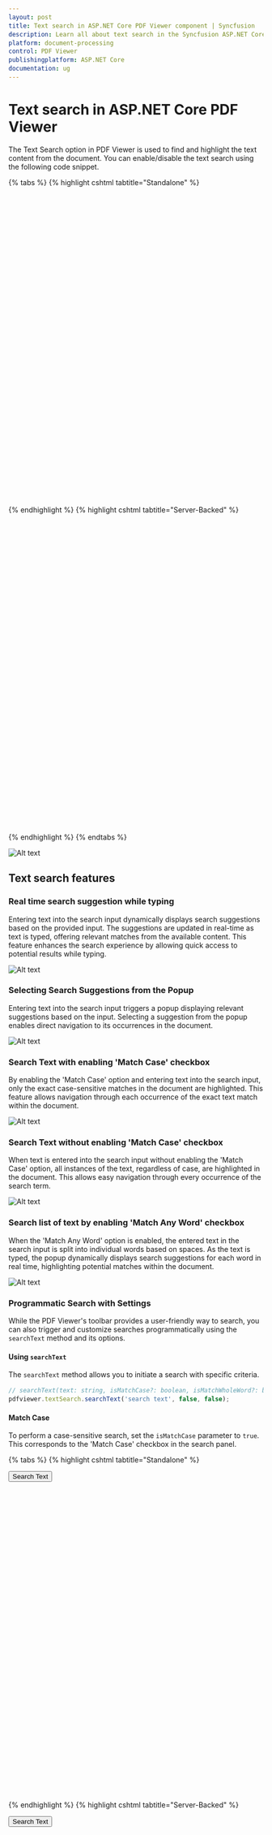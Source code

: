 ```yaml
---
layout: post
title: Text search in ASP.NET Core PDF Viewer component | Syncfusion
description: Learn all about text search in the Syncfusion ASP.NET Core PDF Viewer component, including features, programmatic search options, and events.
platform: document-processing
control: PDF Viewer
publishingplatform: ASP.NET Core
documentation: ug
---
```


# Text search in ASP.NET Core PDF Viewer

The Text Search option in PDF Viewer is used to find and highlight the text content from the document. You can enable/disable the text search using the following code snippet.

{% tabs %}
{% highlight cshtml tabtitle="Standalone" %}

<div style="width:100%;height:600px">
    <ejs-pdfviewer id="pdfviewer"
                   style="height:600px"
                   documentPath="https://cdn.syncfusion.com/content/pdf/pdf-succinctly.pdf"
                   enableTextSearch="true">
    </ejs-pdfviewer>
</div>

{% endhighlight %}
{% highlight cshtml tabtitle="Server-Backed" %}

<div style="width:100%;height:600px">
    <ejs-pdfviewer id="pdfviewer"
                   style="height:600px"
                   serviceUrl="/api/PdfViewer"
                   documentPath="https://cdn.syncfusion.com/content/pdf/pdf-succinctly.pdf"
                   enableTextSearch="true">
    </ejs-pdfviewer>
</div>

{% endhighlight %}
{% endtabs %}

![Alt text](../images/search.png)

## Text search features

### Real time search suggestion while typing
Entering text into the search input dynamically displays search suggestions based on the provided input. The suggestions are updated in real-time as text is typed, offering relevant matches from the available content. This feature enhances the search experience by allowing quick access to potential results while typing.

![Alt text](../images/SingleSearchPopup.png)

### Selecting Search Suggestions from the Popup
Entering text into the search input triggers a popup displaying relevant suggestions based on the input. Selecting a suggestion from the popup enables direct navigation to its occurrences in the document.

![Alt text](../images/SearchResultFromPopup.png)

### Search Text with enabling 'Match Case' checkbox
By enabling the 'Match Case' option and entering text into the search input, only the exact case-sensitive matches in the document are highlighted. This feature allows navigation through each occurrence of the exact text match within the document.

![Alt text](../images/SearchNavigationMatchCase.png)

### Search Text without enabling 'Match Case' checkbox
When text is entered into the search input without enabling the 'Match Case' option, all instances of the text, regardless of case, are highlighted in the document. This allows easy navigation through every occurrence of the search term.

![Alt text](../images/SearchNavigationNoMatchCase.png)

### Search list of text by enabling 'Match Any Word' checkbox
When the 'Match Any Word' option is enabled, the entered text in the search input is split into individual words based on spaces. As the text is typed, the popup dynamically displays search suggestions for each word in real time, highlighting potential matches within the document.

![Alt text](../images/MultiSearchPopup.png)

### Programmatic Search with Settings

While the PDF Viewer's toolbar provides a user-friendly way to search, you can also trigger and customize searches programmatically using the `searchText` method and its options.

#### Using `searchText`

The `searchText` method allows you to initiate a search with specific criteria.

```typescript
// searchText(text: string, isMatchCase?: boolean, isMatchWholeWord?: boolean)
pdfviewer.textSearch.searchText('search text', false, false);
```

#### Match Case

To perform a case-sensitive search, set the `isMatchCase` parameter to `true`. This corresponds to the 'Match Case' checkbox in the search panel.

{% tabs %}
{% highlight cshtml tabtitle="Standalone" %}

<button type="button" onclick="searchText()">Search Text</button>
<div style="width:100%;height:600px">
    <ejs-pdfviewer id="pdfviewer"
                   style="height:600px"
                   documentPath="https://cdn.syncfusion.com/content/pdf/pdf-succinctly.pdf"
                   resourceUrl="https://cdn.syncfusion.com/ej2/24.1.41/dist/ej2-pdfviewer-lib">
    </ejs-pdfviewer>
</div>

<script>
    function searchText() {
        var pdfViewer = document.getElementById('pdfviewer').ej2_instances[0];
        pdfViewer.textSearch.searchText('PDF', true);
    }
</script>

{% endhighlight %}
{% highlight cshtml tabtitle="Server-Backed" %}

<button type="button" onclick="searchText()">Search Text</button>
<div style="width:100%;height:600px">
    <ejs-pdfviewer id="pdfviewer"
                   style="height:600px"
                   documentPath="https://cdn.syncfusion.com/content/pdf/pdf-succinctly.pdf"
                   resourceUrl="https://cdn.syncfusion.com/ej2/24.1.41/dist/ej2-pdfviewer-lib"
                   serviceUrl="/api/PdfViewer">
    </ejs-pdfviewer>
</div>

<script>
    function searchText() {
        var pdfViewer = document.getElementById('pdfviewer').ej2_instances[0];
        pdfViewer.textSearch.searchText('PDF', true);
    }
</script>

{% endhighlight %}
{% endtabs %}

#### Match Whole Word

You can search for whole words by setting the `isMatchWholeWord` parameter to `true`. When this is enabled, the search will only match occurrences where the search term is not part of a larger word. For example, a search for "view" will not match "viewer".

{% tabs %}
{% highlight cshtml tabtitle="Standalone" %}

<button type="button" onclick="searchText()">Search Text</button>
<div style="width:100%;height:600px">
    <ejs-pdfviewer id="pdfviewer"
                   style="height:600px"
                   documentPath="https://cdn.syncfusion.com/content/pdf/pdf-succinctly.pdf"
                   resourceUrl="https://cdn.syncfusion.com/ej2/24.1.41/dist/ej2-pdfviewer-lib">
    </ejs-pdfviewer>
</div>

<script>
    function searchText() {
        var pdfViewer = document.getElementById('pdfviewer').ej2_instances[0];
        pdfViewer.textSearch.searchText('pdf', false, true);
    }
</script>

{% endhighlight %}
{% highlight cshtml tabtitle="Server-Backed" %}

<button type="button" onclick="searchText()">Search Text</button>
<div style="width:100%;height:600px">
    <ejs-pdfviewer id="pdfviewer"
                   style="height:600px"
                   documentPath="https://cdn.syncfusion.com/content/pdf/pdf-succinctly.pdf"
                   resourceUrl="https://cdn.syncfusion.com/ej2/24.1.41/dist/ej2-pdfviewer-lib"
                   serviceUrl="/api/PdfViewer">
    </ejs-pdfviewer>
</div>

<script>
    function searchText() {
        var pdfViewer = document.getElementById('pdfviewer').ej2_instances[0];
        pdfViewer.textSearch.searchText('pdf', false, true);
    }
</script>

{% endhighlight %}
{% endtabs %}

**Note on 'Match Any Word':** The 'Match Any Word' checkbox in the UI is a feature that splits the input string into multiple words and performs a search for each of them. This is different from the `isMatchWholeWord` parameter of the `searchText` method, which enforces a whole-word match for the entire search string provided.

The following text search methods are available in the PDF Viewer,

* **Search text** - Searches the target text in the PDF document and highlights the occurrences in the pages.
* **Search next** - Searches the next occurrence of the searched text from the current occurrence of the PdfViewer.
* **Search previous** - Searches the previous occurrence of the searched text from the current occurrence of the PdfViewer.
* **Cancel text search** - The text search can be canceled and the highlighted occurrences from the PDF Viewer can be removed .

![Alt text](./images/search.png)

## Find text method
Searches for the specified text or an array of strings within the document and returns the bounding rectangles for each occurrence. The search can be case-sensitive based on the provided parameters. If a specific page index is provided, it returns the bounding rectangles for these search strings on that page; otherwise, it returns the bounding rectangles for all pages in the document where the strings were found.

### Find and get the bounds of a text
Searches for the specified text within the document and returns the bounding rectangles of the matched text. The search can be case-sensitive based on the provided parameter. It returns the bounding rectangles for all pages in the document where the text was found. The below code snippet shows how to get the bounds of the given text:

{% tabs %}
{% highlight cshtml tabtitle="Standalone" %}

<button type="button" onclick="findTextBounds()">FindTextBounds</button>

<div style="width:100%;height:600px">
    <ejs-pdfviewer id="pdfviewer"
                   style="height:600px"
                   documentPath="https://cdn.syncfusion.com/content/pdf/pdf-succinctly.pdf"
                   resourceUrl="https://cdn.syncfusion.com/ej2/24.1.41/dist/ej2-pdfviewer-lib">
    </ejs-pdfviewer>
</div>

<script>
    function findTextBounds() {
        var pdfViewer = document.getElementById('pdfviewer').ej2_instances[0];
        console.log(viewer.textSearch.findText('pdf', false));
    }
</script>

{% endhighlight %}
{% highlight cshtml tabtitle="Server-Backed" %}

<button type="button" onclick="findTextBounds()">FindTextBounds</button>

<div style="width:100%;height:600px">
    <ejs-pdfviewer id="pdfviewer"
                   style="height:600px"
                   documentPath="https://cdn.syncfusion.com/content/pdf/pdf-succinctly.pdf"
                   serviceUrl="/api/PdfViewer">
    </ejs-pdfviewer>
</div>

<script>
    function findTextBounds() {
        var pdfViewer = document.getElementById('pdfviewer').ej2_instances[0];
        console.log(viewer.textSearch.findText('pdf', false));
    }
</script>

{% endhighlight %}
{% endtabs %}

### Find and get the bounds of a text on the desired page
Searches for the specified text within the document and returns the bounding rectangles of the matched text. The search can be case-sensitive based on the provided parameter. It returns the bounding rectangles for that page in the document where the text was found. The below code snippet shows how to get the bounds of the given text from the desired page:

{% tabs %}
{% highlight cshtml tabtitle="Standalone" %}

<button type="button" onclick="findTextBounds()">FindTextBounds</button>

<div style="width:100%;height:600px">
    <ejs-pdfviewer id="pdfviewer"
                   style="height:600px"
                   documentPath="https://cdn.syncfusion.com/content/pdf/pdf-succinctly.pdf"
                   resourceUrl="https://cdn.syncfusion.com/ej2/24.1.41/dist/ej2-pdfviewer-lib">
    </ejs-pdfviewer>
</div>

<script>
    function findTextBounds() {
        var pdfViewer = document.getElementById('pdfviewer').ej2_instances[0];
        console.log(viewer.textSearch.findText('pdf', false, 7));
    }
</script>

{% endhighlight %}
{% highlight cshtml tabtitle="Server-Backed" %}

<button type="button" onclick="findTextBounds()">FindTextBounds</button>

<div style="width:100%;height:600px">
    <ejs-pdfviewer id="pdfviewer"
                   style="height:600px"
                   documentPath="https://cdn.syncfusion.com/content/pdf/pdf-succinctly.pdf"
                   serviceUrl="/api/PdfViewer">
    </ejs-pdfviewer>
</div>

<script>
    function findTextBounds() {
        var pdfViewer = document.getElementById('pdfviewer').ej2_instances[0];
        console.log(viewer.textSearch.findText('pdf', false, 7));
    }
</script>

{% endhighlight %}
{% endtabs %}

### Find and get the bounds of the list of text
Searches for an array of strings within the document and returns the bounding rectangles for each occurrence. The search can be case-sensitive based on the provided parameters. It returns the bounding rectangles for all pages in the document where the strings were found.

{% tabs %}
{% highlight cshtml tabtitle="Standalone" %}

<button type="button" onclick="findTextBounds()">FindTextBounds</button>

<div style="width:100%;height:600px">
    <ejs-pdfviewer id="pdfviewer"
                   style="height:600px"
                   documentPath="https://cdn.syncfusion.com/content/pdf/pdf-succinctly.pdf"
                   resourceUrl="https://cdn.syncfusion.com/ej2/24.1.41/dist/ej2-pdfviewer-lib">
    </ejs-pdfviewer>
</div>

<script>
    function findTextBounds() {
        var pdfViewer = document.getElementById('pdfviewer').ej2_instances[0];
        console.log(viewer.textSearch.findText(['pdf', 'adobe'], false));
    }
</script>

{% endhighlight %}
{% highlight cshtml tabtitle="Server-Backed" %}

<button type="button" onclick="findTextBounds()">FindTextBounds</button>

<div style="width:100%;height:600px">
    <ejs-pdfviewer id="pdfviewer"
                   style="height:600px"
                   documentPath="https://cdn.syncfusion.com/content/pdf/pdf-succinctly.pdf"
                   serviceUrl="/api/PdfViewer">
    </ejs-pdfviewer>
</div>

<script>
    function findTextBounds() {
        var pdfViewer = document.getElementById('pdfviewer').ej2_instances[0];
        console.log(viewer.textSearch.findText(['pdf', 'adobe'], false));
    }
</script>

{% endhighlight %}
{% endtabs %}

### Find and get the bounds of the list of text on desired page
Searches for an array of strings within the document and returns the bounding rectangles for each occurrence. The search can be case-sensitive based on the provided parameters. It returns the bounding rectangles for these search strings on that particular page where the strings were found.

{% tabs %}
{% highlight cshtml tabtitle="Standalone" %}

<button type="button" onclick="findTextBounds()">FindTextBounds</button>

<div style="width:100%;height:600px">
    <ejs-pdfviewer id="pdfviewer"
                   style="height:600px"
                   documentPath="https://cdn.syncfusion.com/content/pdf/pdf-succinctly.pdf"
                   resourceUrl="https://cdn.syncfusion.com/ej2/24.1.41/dist/ej2-pdfviewer-lib">
    </ejs-pdfviewer>
</div>

<script>
    function findTextBounds() {
        var pdfViewer = document.getElementById('pdfviewer').ej2_instances[0];
        console.log(viewer.textSearch.findText(['pdf', 'adobe'], false, 7));
    }
</script>

{% endhighlight %}
{% highlight cshtml tabtitle="Server-backed" %}

<button type="button" onclick="findTextBounds()">FindTextBounds</button>

<div style="width:100%;height:600px">
    <ejs-pdfviewer id="pdfviewer"
                   style="height:600px"
                   documentPath="https://cdn.syncfusion.com/content/pdf/pdf-succinctly.pdf"
                   serviceUrl="/api/PdfViewer">
    </ejs-pdfviewer>
</div>

<script>
    function findTextBounds() {
        var pdfViewer = document.getElementById('pdfviewer').ej2_instances[0];
        console.log(viewer.textSearch.findText(['pdf', 'adobe'], false, 7));
    }
</script>

{% endhighlight %}
{% endtabs %}

[View sample in GitHub](https://github.com/SyncfusionExamples/asp-core-pdf-viewer-examples/tree/master/How%20to/TextSearch)

## Text Search Events

The PDF Viewer triggers events during text search operations, allowing you to customize behavior and respond to different stages of the search process.

### textSearchStart

The [textSearchStart](https://help.syncfusion.com/cr/aspnetcore-js2/syncfusion.ej2.pdfviewer.pdfviewer.html#Syncfusion_EJ2_PdfViewer_PdfViewer_TextSearchStart) event is raised the moment a search is initiated from the toolbar UI or by calling `textSearch.searchText(...)` programmatically.

- Triggers when: the user submits a term in the search box or when code calls the search API.

- Event arguments include `TextSearchStartEventArgs`:
  - `searchText`: string — the term to search.
  - `matchCase`: boolean — whether case-sensitive search is enabled.
  - `isMatchWholeWord`: boolean — whether whole-word matching is enabled.
  - `name`: string — event name.
  - `cancel`: boolean — set to true to cancel the default search.

{% tabs %}
{% highlight cshtml tabtitle="Standalone" %}

<div style="width:100%;height:600px">
    <ejs-pdfviewer id="pdfviewer"
                   style="height:600px"
                   documentPath="https://cdn.syncfusion.com/content/pdf/pdf-succinctly.pdf"
                   resourceUrl="https://cdn.syncfusion.com/ej2/24.1.41/dist/ej2-pdfviewer-lib"
                   textSearchStart="textSearchStarted">
    </ejs-pdfviewer>
</div>

<script>
    function textSearchStarted(args) {
        // args.searchText contains the term being searched
        // args.cancel can be set to true to stop the default search
        console.log(`Text search started for: "${args.searchText}"`);
    }
</script>

{% endhighlight %}
{% highlight cshtml tabtitle="Server-backed" %}

<div style="width:100%;height:600px">
    <ejs-pdfviewer id="pdfviewer"
                   style="height:600px"
                   documentPath="https://cdn.syncfusion.com/content/pdf/pdf-succinctly.pdf"
                   resourceUrl="https://cdn.syncfusion.com/ej2/24.1.41/dist/ej2-pdfviewer-lib"
                   textSearchStart="textSearchStarted"
                   serviceUrl="/api/PdfViewer">
    </ejs-pdfviewer>
</div>

<script>
    function textSearchStarted(args) {
        // args.searchText contains the term being searched
        // args.cancel can be set to true to stop the default search
        console.log(`Text search started for: "${args.searchText}"`);
    }
</script>

{% endhighlight %}
{% endtabs %}

### textSearchHighlight

The [textSearchHighlight](https://help.syncfusion.com/cr/aspnetcore-js2/syncfusion.ej2.pdfviewer.pdfviewer.html#Syncfusion_EJ2_PdfViewer_PdfViewer_TextSearchHighlight) event fires whenever an occurrence is highlighted during search or when navigating to next/previous results.

- Triggers when: a match is brought into view and highlighted (including navigation between matches).
- Event arguments include `TextSearchHighlightEventArgs`:
  - `bounds`: RectangleBoundsModel | RectangleBoundsModel[] — rectangles of the highlighted match.
  - `pageNumber`: number — page index where the match is highlighted.
  - `searchText`: string — the searched term.
  - `matchCase`: boolean — whether case-sensitive search was used.
  - `name`: string — event name.

{% tabs %}
{% highlight cshtml tabtitle="Standalone" %}

<div style="width:100%;height:600px">
    <ejs-pdfviewer id="pdfviewer"
                   style="height:600px"
                   documentPath="https://cdn.syncfusion.com/content/pdf/pdf-succinctly.pdf"
                   resourceUrl="https://cdn.syncfusion.com/ej2/24.1.41/dist/ej2-pdfviewer-lib"
                   textSearchHighlight="textSearchHighlighted">
    </ejs-pdfviewer>
</div>

<script>
    function textSearchHighlighted(args) {
        // args.bounds provides the rectangle(s) of the current match
        console.log('Highlighted match bounds:', args.bounds);
    }
</script>

{% endhighlight %}
{% highlight cshtml tabtitle="Server-backed" %}

<div style="width:100%;height:600px">
    <ejs-pdfviewer id="pdfviewer"
                   style="height:600px"
                   documentPath="https://cdn.syncfusion.com/content/pdf/pdf-succinctly.pdf"
                   resourceUrl="https://cdn.syncfusion.com/ej2/24.1.41/dist/ej2-pdfviewer-lib"
                   textSearchHighlight="textSearchHighlighted"
                   serviceUrl="/api/PdfViewer">
    </ejs-pdfviewer>
</div>

<script>
    function textSearchHighlighted(args) {
        // args.bounds provides the rectangle(s) of the current match
        console.log('Highlighted match bounds:', args.bounds);
    }
</script>

{% endhighlight %}
{% endtabs %}

### textSearchComplete

The [textSearchComplete](https://help.syncfusion.com/cr/aspnetcore-js2/syncfusion.ej2.pdfviewer.pdfviewer.html#Syncfusion_EJ2_PdfViewer_PdfViewer_TextSearchComplete) event is raised after the search engine finishes scanning and resolving all matches for the current query.

- Triggers when: the search for the submitted term has completed across the document.
- Typical uses:
  - Update UI with the total number of matches and enable navigation controls.
  - Hide loading indicators or show a "no results" message if none were found.
  - Record analytics for search effectiveness.
- Event arguments include `TextSearchCompleteEventArgs`:
  - `totalMatches`: number — total number of occurrences found.
  - `isMatchFound`: boolean — indicates whether at least one match was found.
  - `searchText`: string — the searched term.
  - `matchCase`: boolean — whether case-sensitive search was used.
  - `name`: string — event name.

{% tabs %}
{% highlight cshtml tabtitle="Standalone" %}

<div style="width:100%;height:600px">
    <ejs-pdfviewer id="pdfviewer"
                   style="height:600px"
                   documentPath="https://cdn.syncfusion.com/content/pdf/pdf-succinctly.pdf"
                   resourceUrl="https://cdn.syncfusion.com/ej2/24.1.41/dist/ej2-pdfviewer-lib"
                   textSearchComplete="textSearchCompleted">
    </ejs-pdfviewer>
</div>

<script>
    function textSearchCompleted(args) {
        // args.totalMatches may indicate how many results were found (when available)
        console.log('Text search completed.', args);
    }
</script>

{% endhighlight %}
{% highlight cshtml tabtitle="Server-backed" %}

<div style="width:100%;height:600px">
    <ejs-pdfviewer id="pdfviewer"
                   style="height:600px"
                   documentPath="https://cdn.syncfusion.com/content/pdf/pdf-succinctly.pdf"
                   resourceUrl="https://cdn.syncfusion.com/ej2/24.1.41/dist/ej2-pdfviewer-lib"
                   textSearchComplete="textSearchCompleted"
                   serviceUrl="/api/PdfViewer">
    </ejs-pdfviewer>
</div>

<script>
    function textSearchCompleted(args) {
        // args.totalMatches may indicate how many results were found (when available)
        console.log('Text search completed.', args);
    }
</script>

{% endhighlight %}
{% endtabs %}

## See also

* [Toolbar items](./toolbar)
* [Feature Modules](./feature-module)